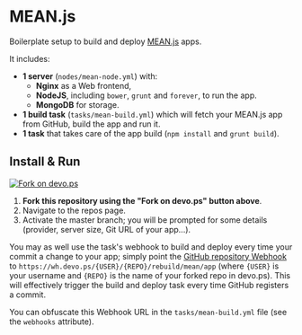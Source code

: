 # MEAN.js

Boilerplate setup to build and deploy [MEAN.js](http://meanjs.org) apps.

It includes:

- **1 server** (`nodes/mean-node.yml`) with:
  - **Nginx** as a Web frontend,
  - **NodeJS**, including `bower`, `grunt` and `forever`, to run the app.
  - **MongoDB** for storage.
- **1 build task** (`tasks/mean-build.yml`) which will fetch your MEAN.js app from GitHub, build the app and run it.
- **1 task** that takes care of the app build (`npm install` and `grunt build`).

## Install & Run

[![Fork on devo.ps](https://app.devo.ps/assets/images/fork.png)](https://app.devo.ps/#/fork?git_url=https://github.com/devops-community/mean)


1. **Fork this repository using the "Fork on devo.ps" button above**.
2. Navigate to the repos page.
3. Activate the master branch; you will be prompted for some details (provider, server size, Git URL of your app...).

You may as well use the task's webhook to build and deploy every time your commit a change to your app; simply point the [GitHub repository Webhook](https://developer.github.com/webhooks/creating/) to `https://wh.devo.ps/{USER}/{REPO}/rebuild/mean/app` (where `{USER}` is your username and `{REPO}` is the name of your forked repo in devo.ps). This will effectively trigger the build and deploy task every time GitHub registers a commit.

You can obfuscate this Webhook URL in the `tasks/mean-build.yml` file (see the `webhooks` attribute).
